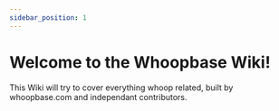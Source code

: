 ```yaml
---
sidebar_position: 1
---
```

# Welcome to the Whoopbase Wiki!
This Wiki will try to cover everything whoop related, built by whoopbase.com and independant contributors.
